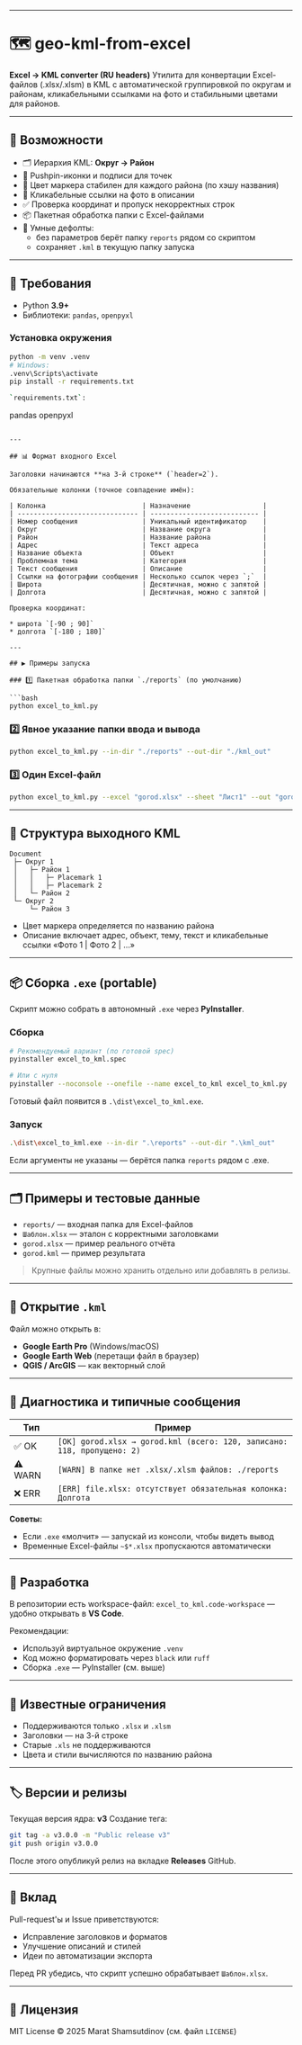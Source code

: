 
---

# 🗺️ geo-kml-from-excel

**Excel → KML converter (RU headers)**
Утилита для конвертации Excel-файлов (.xlsx/.xlsm) в KML с автоматической группировкой по округам и районам, кликабельными ссылками на фото и стабильными цветами для районов.

---

## 🚀 Возможности

- 🗂️ Иерархия KML: **Округ → Район**
- 📍 Pushpin-иконки и подписи для точек
- 🌈 Цвет маркера стабилен для каждого района (по хэшу названия)
- 🔗 Кликабельные ссылки на фото в описании
- ✅ Проверка координат и пропуск некорректных строк
- 📦 Пакетная обработка папки с Excel-файлами
- 🧰 Умные дефолты:
  - без параметров берёт папку `reports` рядом со скриптом
  - сохраняет `.kml` в текущую папку запуска

---

## 🧩 Требования

- Python **3.9+**
- Библиотеки: `pandas`, `openpyxl`

### Установка окружения
```bash
python -m venv .venv
# Windows:
.venv\Scripts\activate
pip install -r requirements.txt

`requirements.txt`:

```
pandas
openpyxl
```

---

## 📊 Формат входного Excel

Заголовки начинаются **на 3-й строке** (`header=2`).

Обязательные колонки (точное совпадение имён):

| Колонка                        | Назначение                  |
| ------------------------------ | --------------------------- |
| Номер сообщения                | Уникальный идентификатор    |
| Округ                          | Название округа             |
| Район                          | Название района             |
| Адрес                          | Текст адреса                |
| Название объекта               | Объект                      |
| Проблемная тема                | Категория                   |
| Текст сообщения                | Описание                    |
| Ссылки на фотографии сообщения | Несколько ссылок через `;`  |
| Широта                         | Десятичная, можно с запятой |
| Долгота                        | Десятичная, можно с запятой |

Проверка координат:

* широта `[-90 ; 90]`
* долгота `[-180 ; 180]`

---

## ▶️ Примеры запуска

### 1️⃣ Пакетная обработка папки `./reports` (по умолчанию)

```bash
python excel_to_kml.py
```

### 2️⃣ Явное указание папки ввода и вывода

```bash
python excel_to_kml.py --in-dir "./reports" --out-dir "./kml_out"
```

### 3️⃣ Один Excel-файл

```bash
python excel_to_kml.py --excel "gorod.xlsx" --sheet "Лист1" --out "gorod.kml"
```

---

## 🧱 Структура выходного KML

```
Document
 ├─ Округ 1
 │   ├─ Район 1
 │   │   ├─ Placemark 1
 │   │   ├─ Placemark 2
 │   └─ Район 2
 └─ Округ 2
     └─ Район 3
```

* Цвет маркера определяется по названию района
* Описание включает адрес, объект, тему, текст и кликабельные ссылки «Фото 1 | Фото 2 | …»

---

## 📦 Сборка `.exe` (portable)

Скрипт можно собрать в автономный `.exe` через **PyInstaller**.

### Сборка

```bash
# Рекомендуемый вариант (по готовой spec)
pyinstaller excel_to_kml.spec

# Или с нуля
pyinstaller --noconsole --onefile --name excel_to_kml excel_to_kml.py
```

Готовый файл появится в `.\dist\excel_to_kml.exe`.

### Запуск

```bash
.\dist\excel_to_kml.exe --in-dir ".\reports" --out-dir ".\kml_out"
```

Если аргументы не указаны — берётся папка `reports` рядом с .exe.

---

## 🗂 Примеры и тестовые данные

* `reports/` — входная папка для Excel-файлов
* `Шаблон.xlsx` — эталон с корректными заголовками
* `gorod.xlsx` — пример реального отчёта
* `gorod.kml` — пример результата

> Крупные файлы можно хранить отдельно или добавлять в релизы.

---

## 🧭 Открытие `.kml`

Файл можно открыть в:

* **Google Earth Pro** (Windows/macOS)
* **Google Earth Web** (перетащи файл в браузер)
* **QGIS / ArcGIS** — как векторный слой

---

## 🧪 Диагностика и типичные сообщения

| Тип     | Пример                                                                  |
| ------- | ----------------------------------------------------------------------- |
| ✅ OK    | `[OK] gorod.xlsx → gorod.kml (всего: 120, записано: 118, пропущено: 2)` |
| ⚠️ WARN | `[WARN] В папке нет .xlsx/.xlsm файлов: ./reports`                      |
| ❌ ERR   | `[ERR] file.xlsx: отсутствует обязательная колонка: Долгота`            |

**Советы:**

* Если `.exe` «молчит» — запускай из консоли, чтобы видеть вывод
* Временные Excel-файлы `~$*.xlsx` пропускаются автоматически

---

## 🧰 Разработка

В репозитории есть workspace-файл:
`excel_to_kml.code-workspace` — удобно открывать в **VS Code**.

Рекомендации:

* Используй виртуальное окружение `.venv`
* Код можно форматировать через `black` или `ruff`
* Сборка `.exe` — PyInstaller (см. выше)

---

## 🧱 Известные ограничения

* Поддерживаются только `.xlsx` и `.xlsm`
* Заголовки — на 3-й строке
* Старые `.xls` не поддерживаются
* Цвета и стили вычисляются по названию района

---

## 🏷️ Версии и релизы

Текущая версия ядра: **v3**
Создание тега:

```bash
git tag -a v3.0.0 -m "Public release v3"
git push origin v3.0.0
```

После этого опубликуй релиз на вкладке **Releases** GitHub.

---

## 🤝 Вклад

Pull-request'ы и Issue приветствуются:

* Исправление заголовков и форматов
* Улучшение описаний и стилей
* Идеи по автоматизации экспорта

Перед PR убедись, что скрипт успешно обрабатывает `Шаблон.xlsx`.

---

## 🧾 Лицензия

MIT License © 2025 Marat Shamsutdinov
(см. файл `LICENSE`)

````